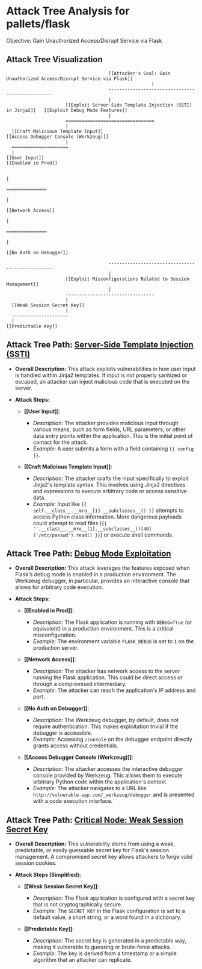 # Attack Tree Analysis for pallets/flask

Objective: Gain Unauthorized Access/Disrupt Service via Flask

## Attack Tree Visualization

```
                                      [[Attacker's Goal: Gain Unauthorized Access/Disrupt Service via Flask]]
                                                      |
                                      -------------------------------------------------
                                      |
                      [[Exploit Server-Side Template Injection (SSTI) in Jinja2]]   [[Exploit Debug Mode Features]]
                                      |
                      =================================
                      |
  [[Craft Malicious Template Input]]                                      [[Access Debugger Console (Werkzeug)]]
                      |
  =====================
  |
[[User Input]]                                                                 [[Enabled in Prod]]

                                                                                      |
                                                                                ===============
                                                                                      |
                                                                                [[Network Access]]
                                                                                      |
                                                                                ===============
                                                                                      |
                                                                                [[No Auth on Debugger]]

                                      -------------------------------------------------
                                      |
                      [[Exploit Misconfigurations Related to Session Management]]
                                      |
                      ---------------------------------
                      |
  [[Weak Session Secret Key]]
                      |
  ---------------------
  |
[[Predictable Key]]
```

## Attack Tree Path: [Server-Side Template Injection (SSTI)](./attack_tree_paths/server-side_template_injection__ssti_.md)

*   **Overall Description:** This attack exploits vulnerabilities in how user input is handled within Jinja2 templates. If input is not properly sanitized or escaped, an attacker can inject malicious code that is executed on the server.

*   **Attack Steps:**

    *   **[[User Input]]**:
        *   *Description:* The attacker provides malicious input through various means, such as form fields, URL parameters, or other data entry points within the application. This is the initial point of contact for the attack.
        *   *Example:* A user submits a form with a field containing `{{ config }}`.

    *   **[[Craft Malicious Template Input]]**:
        *   *Description:* The attacker crafts the input specifically to exploit Jinja2's template syntax. This involves using Jinja2 directives and expressions to execute arbitrary code or access sensitive data.
        *   *Example:* Input like `{{ self.__class__.__mro__[1].__subclasses__() }}` attempts to access Python class information. More dangerous payloads could attempt to read files (`{{ ''.__class__.__mro__[1].__subclasses__()[40]('/etc/passwd').read() }}`) or execute shell commands.

## Attack Tree Path: [Debug Mode Exploitation](./attack_tree_paths/debug_mode_exploitation.md)

*   **Overall Description:** This attack leverages the features exposed when Flask's debug mode is enabled in a production environment. The Werkzeug debugger, in particular, provides an interactive console that allows for arbitrary code execution.

*   **Attack Steps:**

    *   **[[Enabled in Prod]]**:
        *   *Description:* The Flask application is running with `DEBUG=True` (or equivalent) in a production environment. This is a critical misconfiguration.
        *   *Example:* The environment variable `FLASK_DEBUG` is set to `1` on the production server.

    *   **[[Network Access]]**:
        *   *Description:* The attacker has network access to the server running the Flask application. This could be direct access or through a compromised intermediary.
        *   *Example:* The attacker can reach the application's IP address and port.

    *   **[[No Auth on Debugger]]**:
        *    *Description:* The Werkzeug debugger, by default, does not require authentication. This makes exploitation trivial if the debugger is accessible.
        *    *Example:* Accessing `/console` on the debugger endpoint directly grants access without credentials.

    *   **[[Access Debugger Console (Werkzeug)]]**:
        *   *Description:* The attacker accesses the interactive debugger console provided by Werkzeug. This allows them to execute arbitrary Python code within the application's context.
        *   *Example:* The attacker navigates to a URL like `http://vulnerable-app.com/_werkzeug/debugger` and is presented with a code execution interface.

## Attack Tree Path: [Critical Node: Weak Session Secret Key](./attack_tree_paths/critical_node_weak_session_secret_key.md)

*   **Overall Description:** This vulnerability stems from using a weak, predictable, or easily guessable secret key for Flask's session management. A compromised secret key allows attackers to forge valid session cookies.

*   **Attack Steps (Simplified):**

    *   **[[Weak Session Secret Key]]**:
        *   *Description:* The Flask application is configured with a secret key that is not cryptographically secure.
        *   *Example:* The `SECRET_KEY` in the Flask configuration is set to a default value, a short string, or a word found in a dictionary.

    *   **[[Predictable Key]]**:
        *   *Description:* The secret key is generated in a predictable way, making it vulnerable to guessing or brute-force attacks.
        *   *Example:* The key is derived from a timestamp or a simple algorithm that an attacker can replicate.
